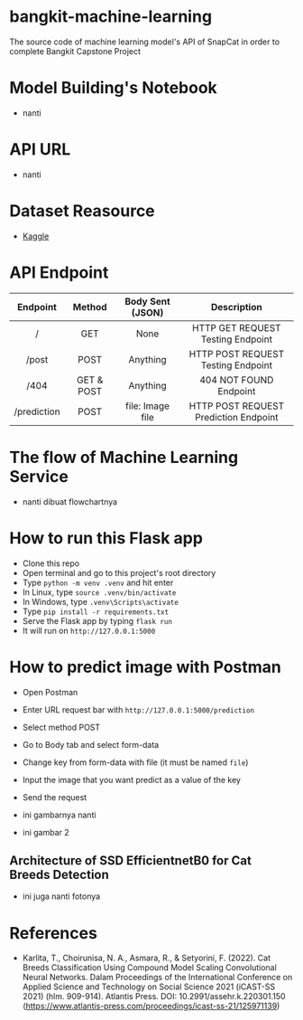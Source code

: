 # bangkit-machine-learning

The source code of machine learning model's API of SnapCat in order to complete Bangkit Capstone Project

# Model Building's Notebook
- nanti

# API URL
- nanti

# Dataset Reasource
- [Kaggle](https://www.kaggle.com/datasets/shawngano/gano-cat-breed-image-collection/data)

# API Endpoint
|   Endpoint   |   Method   | Body Sent (JSON) |              Description              |
|   :------:   | :--------: | :--------------: | :-----------------------------------: |
|      /       |     GET    |       None       |   HTTP GET REQUEST Testing Endpoint   |
|    /post     |    POST    |     Anything     |   HTTP POST REQUEST Testing Endpoint  |
|    /404      | GET & POST |     Anything     |         404 NOT FOUND Endpoint        |
| /prediction  |    POST    | file: Image file | HTTP POST REQUEST Prediction Endpoint |

# The flow of Machine Learning Service
- nanti dibuat flowchartnya

# How to run this Flask app
- Clone this repo
- Open terminal and go to this project's root directory
- Type `python -m venv .venv` and hit enter
- In Linux, type `source .venv/bin/activate`
- In Windows, type `.venv\Scripts\activate`
- Type `pip install -r requirements.txt`
- Serve the Flask app by typing `flask run`
- It will run on `http://127.0.0.1:5000`

# How to predict image with Postman
- Open Postman
- Enter URL request bar with `http://127.0.0.1:5000/prediction`
- Select method POST
- Go to Body tab and select form-data
- Change key from form-data with file (it must be named `file`)
- Input the image that you want predict as a value of the key
- Send the request

- ini gambarnya nanti
- ini gambar 2

## Architecture of SSD EfficientnetB0 for Cat Breeds Detection
- ini juga nanti fotonya

# References
- Karlita, T., Choirunisa, N. A., Asmara, R., & Setyorini, F. (2022). Cat Breeds Classification Using Compound Model Scaling Convolutional Neural Networks. Dalam Proceedings of the International Conference on Applied Science and Technology on Social Science 2021 (iCAST-SS 2021) (hlm. 909-914). Atlantis Press. DOI: 10.2991/assehr.k.220301.150 (https://www.atlantis-press.com/proceedings/icast-ss-21/125971139)
